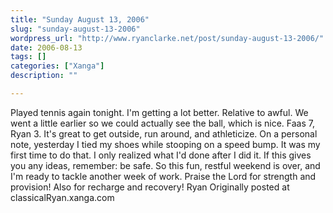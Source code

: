 ```yaml
---
title: "Sunday August 13, 2006"
slug: "sunday-august-13-2006"
wordpress_url: "http://www.ryanclarke.net/post/sunday-august-13-2006/"
date: 2006-08-13
tags: []
categories: ["Xanga"]
description: ""

---
```


Played tennis again tonight. I'm getting a lot better. Relative to awful. We went a little earlier so we could actually see the ball, which is nice. Faas 7, Ryan 3. It's great to get outside, run around, and athleticize.
On a personal note, yesterday I tied my shoes while stooping on a speed bump. It was my first time to do that. I only realized what I'd done after I did it. If this gives you any ideas, remember: be safe.
So this fun, restful weekend is over, and I'm ready to tackle another week of work. Praise the Lord for strength and provision! Also for recharge and recovery!
Ryan
Originally posted at classicalRyan.xanga.com
